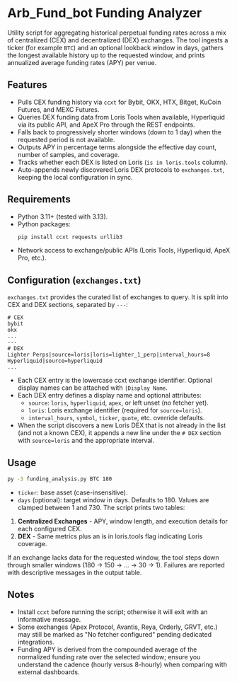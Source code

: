 # Arb_Fund_bot Funding Analyzer

Utility script for aggregating historical perpetual funding rates across a mix
of centralized (CEX) and decentralized (DEX) exchanges. The tool ingests a
ticker (for example `BTC`) and an optional lookback window in days, gathers the
longest available history up to the requested window, and prints annualized
average funding rates (APY) per venue.

## Features
- Pulls CEX funding history via `ccxt` for Bybit, OKX, HTX, Bitget, KuCoin
  Futures, and MEXC Futures.
- Queries DEX funding data from Loris Tools when available, Hyperliquid via its
  public API, and ApeX Pro through the REST endpoints.
- Falls back to progressively shorter windows (down to 1 day) when the
  requested period is not available.
- Outputs APY in percentage terms alongside the effective day count, number of
  samples, and coverage.
- Tracks whether each DEX is listed on Loris (`is in loris.tools` column).
- Auto-appends newly discovered Loris DEX protocols to `exchanges.txt`, keeping
  the local configuration in sync.

## Requirements
- Python 3.11+ (tested with 3.13).
- Python packages:
  ```bash
  pip install ccxt requests urllib3
  ```
- Network access to exchange/public APIs (Loris Tools, Hyperliquid, ApeX Pro,
  etc.).

## Configuration (`exchanges.txt`)
`exchanges.txt` provides the curated list of exchanges to query. It is split
into CEX and DEX sections, separated by `---`:

```
# CEX
bybit
okx
...
---
# DEX
Lighter Perps|source=loris|loris=lighter_1_perp|interval_hours=8
Hyperliquid|source=hyperliquid
...
```

- Each CEX entry is the lowercase ccxt exchange identifier. Optional display
  names can be attached with `|Display Name`.
- Each DEX entry defines a display name and optional attributes:
  - `source`: `loris`, `hyperliquid`, `apex`, or left unset (no fetcher yet).
  - `loris`: Loris exchange identifier (required for `source=loris`).
  - `interval_hours`, `symbol`, `ticker`, `quote`, etc. override defaults.
- When the script discovers a new Loris DEX that is not already in the list (and
  not a known CEX), it appends a new line under the `# DEX` section with
  `source=loris` and the appropriate interval.

## Usage
```bash
py -3 funding_analysis.py BTC 180
```
- `ticker`: base asset (case-insensitive).
- `days` (optional): target window in days. Defaults to 180. Values are clamped
  between 1 and 730.
The script prints two tables:
1. **Centralized Exchanges** - APY, window length, and execution details for
   each configured CEX.
2. **DEX** - Same metrics plus an is in loris.tools flag indicating Loris
   coverage.

If an exchange lacks data for the requested window, the tool steps down through
smaller windows (180 -> 150 -> ... -> 30 -> 1). Failures are reported with
descriptive messages in the output table.

## Notes
- Install `ccxt` before running the script; otherwise it will exit with an
  informative message.
- Some exchanges (Apex Protocol, Avantis, Reya, Orderly, GRVT, etc.) may still
  be marked as "No fetcher configured" pending dedicated integrations.
- Funding APY is derived from the compounded average of the normalized funding
  rate over the selected window; ensure you understand the cadence (hourly
  versus 8-hourly) when comparing with external dashboards.

